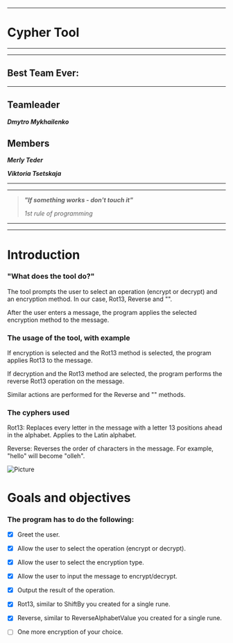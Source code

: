 ___
# Cypher Tool
---
---
## Best Team Ever:
---
## Teamleader

***Dmytro Mykhailenko***

## Members

***Merly Teder***

***Viktoria Tsetskaja***

---
---

>***"If something works - don't touch it"***
>
>*1st rule of programming*

---
---

# Introduction

### "What does the tool do?"

The tool prompts the user to select an operation (encrypt or decrypt) and an encryption method. In our case, Rot13, Reverse and "".

After the user enters a message, the program applies the selected encryption method to the message.

### The usage of the tool, with example

If encryption is selected and the Rot13 method is selected, the program applies Rot13 to the message.

If decryption and the Rot13 method are selected, the program performs the reverse Rot13 operation on the message.

Similar actions are performed for the Reverse and "" methods.

### The cyphers used

Rot13: Replaces every letter in the message with a letter 13 positions ahead in the alphabet. Applies to the Latin alphabet.

Reverse: Reverses the order of characters in the message. For example, "hello" will become "olleh".

![Picture](https://media.geeksforgeeks.org/wp-content/cdn-uploads/string-reverse.jpg)


# Goals and objectives

### The program has to do the following:

- [X] Greet the user.

- [X] Allow the user to select the operation (encrypt or decrypt).

- [X] Allow the user to select the encryption type.

- [X] Allow the user to input the message to encrypt/decrypt.

- [X] Output the result of the operation.

- [X] Rot13, similar to ShiftBy you created for a single rune.

- [X] Reverse, similar to ReverseAlphabetValue you created for a single rune.

- [ ] One more encryption of your choice.

